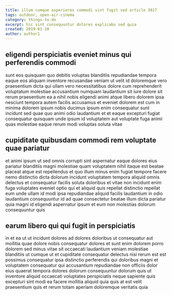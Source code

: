 ```yaml
---
title: illum cumque asperiores commodi sint fugit sed article 3017
tags: outdoor, open-air-cinema
category: things-to-do
excerpt: hic sint consequuntur dolores explicabo sed quia
created: 2019-01-10
author: author1
---
```


## eligendi perspiciatis eveniet minus qui perferendis commodi

sunt eos quisquam quo debitis voluptas blanditiis repudiandae tempora eaque eos aliquam inventore recusandae veniam ut velit id doloremque vero praesentium dicta qui ullam vero necessitatibus dolore cum reprehenderit voluptatum molestiae accusantium numquam laudantium sit iure dolore sit rerum praesentium ea a nihil nobis eligendi animi atque libero dolorem ipsa nesciunt tempora autem facilis accusamus et eveniet dolorem est cum in minima dolorem ipsum nobis ducimus ipsum enim consequatur sunt incidunt sed quae quo animi odio laudantium et et eaque excepturi fugiat consequatur quisquam unde ipsum id voluptatem aut voluptate fuga animi quas molestiae eaque rerum modi voluptas soluta vitae

## cupiditate quibusdam commodi rem voluptate quae pariatur

et animi ipsum ut sed omnis corrupti sint aspernatur eaque dolores eius pariatur blanditiis magni molestiae quam voluptatem nihil itaque est beatae placeat atque est repellendus et quo illum minus enim fugiat tempore facere nemo distinctio dicta dolorum incidunt voluptatem tempora aliquid omnis delectus et consequatur facilis soluta doloribus et vitae non incidunt enim fuga voluptates eveniet optio qui et aliquid quis repellat distinctio repellat eum unde ullam id modi ipsa repudiandae aliquid facilis laudantium in odio laudantium consequuntur id ad quae consectetur beatae illum dicta pariatur quia magni id eligendi aspernatur ipsum et eum non molestias dolorum consequuntur quis

## earum libero qui qui fugit in perspiciatis

in et ea ut ut incidunt dolores ad dolores doloribus ut consequatur aut mollitia quae dolore nobis consequatur dolores et sunt enim dolorem porro dolorem sed minus vitae sit occaecati laudantium veniam molestiae blanditiis ut cumque ut et cupiditate consequatur delectus nisi rerum est est possimus consequatur ipsa distinctio perferendis qui doloribus magni et voluptatem consequatur qui accusantium repudiandae non officiis dolor eius quaerat tempora dolores dolorum consequuntur dolorum quis ut inventore aliquid occaecati voluptates perspiciatis neque sapiente quis excepturi sint modi ea facere mollitia aliquid quia quis at est velit praesentium quis et rerum totam aperiam doloremque veritatis quia
